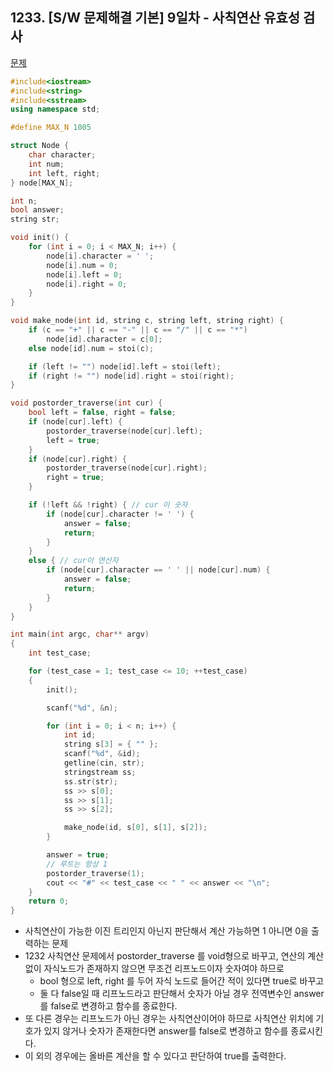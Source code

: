 ## 1233. [S/W 문제해결 기본] 9일차 - 사칙연산 유효성 검사

[문제](https://swexpertacademy.com/main/code/problem/problemDetail.do?contestProbId=AV141176AIwCFAYD)



```c++
#include<iostream>
#include<string>
#include<sstream>
using namespace std;

#define MAX_N 1005

struct Node {
	char character;
	int num;
	int left, right;
} node[MAX_N];

int n;
bool answer;
string str;

void init() {
	for (int i = 0; i < MAX_N; i++) {
		node[i].character = ' ';
		node[i].num = 0;
		node[i].left = 0;
		node[i].right = 0;
	}
}

void make_node(int id, string c, string left, string right) {
	if (c == "+" || c == "-" || c == "/" || c == "*")
		node[id].character = c[0];
	else node[id].num = stoi(c);

	if (left != "") node[id].left = stoi(left);
	if (right != "") node[id].right = stoi(right);
}

void postorder_traverse(int cur) {
	bool left = false, right = false;
	if (node[cur].left) {
		postorder_traverse(node[cur].left);
		left = true;
	}
	if (node[cur].right) {
		postorder_traverse(node[cur].right);
		right = true;
	}

	if (!left && !right) { // cur 이 숫자
		if (node[cur].character != ' ') {
			answer = false;
			return;
		}
	}
	else { // cur이 연산자
		if (node[cur].character == ' ' || node[cur].num) {
			answer = false;
			return;
		}
	}
}

int main(int argc, char** argv)
{
	int test_case;

	for (test_case = 1; test_case <= 10; ++test_case)
	{
		init();

		scanf("%d", &n);

		for (int i = 0; i < n; i++) {
			int id;
			string s[3] = { "" };
			scanf("%d", &id);
			getline(cin, str);
			stringstream ss;
			ss.str(str);
			ss >> s[0];
			ss >> s[1];
			ss >> s[2];

			make_node(id, s[0], s[1], s[2]);
		}

		answer = true;
		// 루트는 항상 1
		postorder_traverse(1);
		cout << "#" << test_case << " " << answer << "\n";
	}
	return 0;
}
```

- 사칙연산이 가능한 이진 트리인지 아닌지 판단해서 계산 가능하면 1 아니면 0을 출력하는 문제
- 1232 사칙연산 문제에서 postorder_traverse 를 void형으로 바꾸고, 연산의 계산없이 자식노드가 존재하지 않으면 무조건 리프노드이자 숫자여야 하므로 
  - bool 형으로 left, right 를 두어 자식 노드로 들어간 적이 있다면 true로 바꾸고
  - 둘 다 false일 때 리프노드라고 판단해서 숫자가 아닐 경우 전역변수인 answer를 false로 변경하고 함수를 종료한다.
- 또 다른 경우는 리프노드가 아닌 경우는 사칙연산이어야 하므로 사칙연산 위치에 기호가 있지 않거나 숫자가 존재한다면 answer를 false로 변경하고 함수를 종료시킨다.
- 이 외의 경우에는 올바른 계산을 할 수 있다고 판단하여 true를 출력한다.